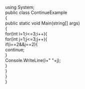 using System;  
public class ContinueExample  
    {  
      public static void Main(string[] args)  
      {  
          for(int i=1;i<=3;i++){      
                    for(int j=1;j<=3;j++){      
                        if(i==2&&j==2){      
                            continue;      
                        }      
                        Console.WriteLine(i+" "+j);      
                    }      
            }      
      }  
   }  
